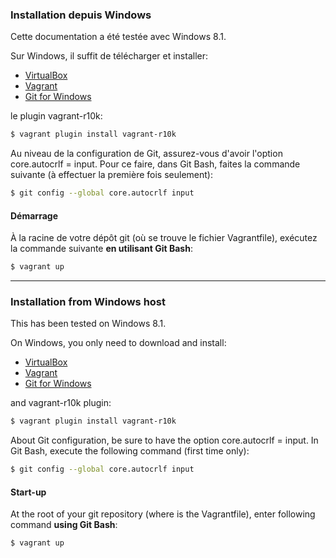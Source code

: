 ### Installation depuis Windows

Cette documentation a été testée avec Windows 8.1.

Sur Windows, il suffit de télécharger et installer:

* [VirtualBox](https://www.virtualbox.org/wiki/Downloads)
* [Vagrant](https://dl.bintray.com/mitchellh/vagrant/vagrant_1.7.2.msi)
* [Git for Windows](https://msysgit.github.io/)

le plugin vagrant-r10k: 

```sh
$ vagrant plugin install vagrant-r10k
``` 

Au niveau de la configuration de Git, assurez-vous d'avoir l'option core.autocrlf = input. Pour ce faire, dans Git Bash, faites la commande suivante (à effectuer la première fois seulement): 

```sh
$ git config --global core.autocrlf input
```

#### Démarrage

À la racine de votre dépôt git (où se trouve le fichier Vagrantfile), exécutez la commande suivante **en utilisant Git Bash**:

```sh
$ vagrant up
```

***

### Installation from Windows host

This has been tested on Windows 8.1.

On Windows, you only need to download and install:

* [VirtualBox](https://www.virtualbox.org/wiki/Downloads)
* [Vagrant](https://dl.bintray.com/mitchellh/vagrant/vagrant_1.7.2.msi)
* [Git for Windows](https://msysgit.github.io/)

and vagrant-r10k plugin: 

```sh
$ vagrant plugin install vagrant-r10k
``` 

About Git configuration, be sure to have the option core.autocrlf = input. In Git Bash, execute the following command (first time only): 

```sh
$ git config --global core.autocrlf input
```

#### Start-up

At the root of your git repository (where is the Vagrantfile), enter following command **using Git Bash**:

```sh
$ vagrant up
```
